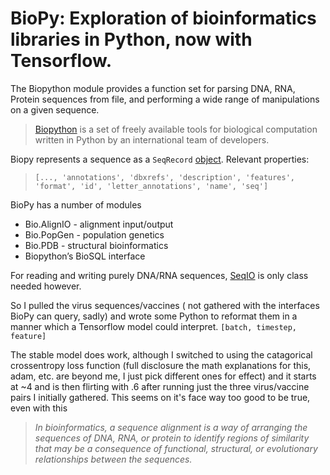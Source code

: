 # BioPy: Exploration of bioinformatics libraries in Python, now with Tensorflow.

The Biopython module provides a function set for parsing DNA, RNA, Protein sequences from file, and performing a wide range of manipulations on a given sequence.
> [Biopython](https://biopython.org/) is a set of freely available tools for biological computation written in Python by an international team of developers.

Biopy represents a sequence as a `SeqRecord` [object](https://biopython.org/wiki/SeqRecord).
Relevant properties:
>`[..., 'annotations', 'dbxrefs', 'description', 'features', 'format', 'id', 'letter_annotations', 'name', 'seq']`

BioPy has a number of modules
- Bio.AlignIO - alignment input/output 
- Bio.PopGen - population genetics
- Bio.PDB - structural bioinformatics
- Biopython’s BioSQL interface

For reading and writing purely DNA/RNA sequences, [SeqIO](https://biopython.org/wiki/SeqIO) is only class needed however. 

So I pulled the virus sequences/vaccines ( not gathered with the interfaces BioPy can query, sadly) and wrote some Python to reformat them in a manner which 
a Tensorflow model could interpret. 
`[batch, timestep, feature]` 

The stable model does work, although I switched to using the catagorical crossentropy loss function (full disclosure the math explanations for this, adam, etc.
are beyond me, I just pick different ones for effect) and it starts at  ~4 and is then flirting with .6 after running just the three virus/vaccine pairs
I initially gathered. This seems on it's face way too good to be true, even with this  

>  _In bioinformatics, a sequence alignment is a way of arranging the sequences of DNA, RNA, or protein
> to identify regions of similarity that may be a consequence of functional, structural, or evolutionary relationships between the sequences._
